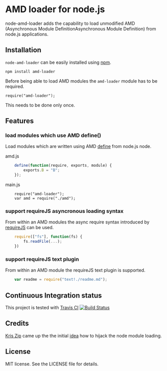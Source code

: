AMD loader for node.js
======================

node-amd-loader adds the capability to load unmodified AMD (Asynchronous Module DefinitionAsynchronous Module Definition) from node.js applications.

Installation
------------

`node-amd-loader` can be easily installed using [npm](http://npmjs.org).

    npm install amd-loader
    
Before being able to load AMD modules the `amd-loader` module has to be required.

    require("amd-loader");
    
This needs to be done only once.

Features
--------

### load modules which use AMD define() ###

Load modules which are written using  AMD [define](http://wiki.commonjs.org/wiki/Modules/AsynchronousDefinition#define.28.29_function) from node.js node.

amd.js

```javascript
    define(function(require, exports, module) {
        exports.B = "B";
    });
```

main.js

```
    require("amd-loader");
    var amd = require("./amd");
```

### support requireJS asyncronous loading syntax ###

From within an AMD modules the async require syntax introduced by [requireJS](http://requirejs.org) can be used.

```javascript
    require(["fs"], function(fs) {
        fs.readFile(...);
    })
```

### support requireJS text plugin ###

From within an AMD module the requireJS text plugin is supported.

```javascript
    var readme = require("text!./readme.md");
```

Continuous Integration status
-----------------------------

This project is tested with [Travis CI](http://travis-ci.org)
[![Build Status](https://secure.travis-ci.org/ajaxorg/node-amd-loader.png)](http://travis-ci.org/ajaxorg/node-amd-loader)

Credits
-------

[Kris Zip](https://github.com/kriszyp) came up the the initial [idea](https://gist.github.com/650000) how to hijack the node module loading.

License
-------

MIT license. See the LICENSE file for details.